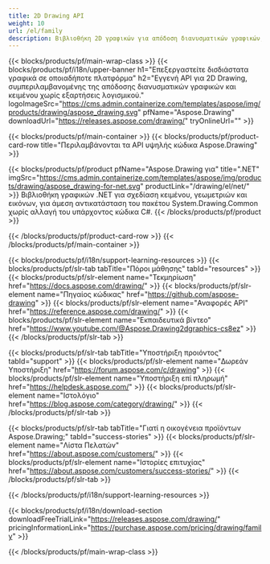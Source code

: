 ```yaml
---
title: 2D Drawing API
weight: 10
url: /el/family
description: Βιβλιοθήκη 2D γραφικών για απόδοση διανυσματικών γραφικών, εμφάνιση κειμένου και αποθήκευση αποτελεσμάτων σχεδίων σε μορφές αρχείων γραφικών που χρησιμοποιούνται συνήθως
---
```


{{< blocks/products/pf/main-wrap-class >}}
{{< blocks/products/pf/i18n/upper-banner h1="Επεξεργαστείτε δισδιάστατα γραφικά σε οποιαδήποτε πλατφόρμα" h2="Εγγενή API για 2D Drawing, συμπεριλαμβανομένης της απόδοσης διανυσματικών γραφικών και κειμένου χωρίς εξαρτήσεις λογισμικού." logoImageSrc="https://cms.admin.containerize.com/templates/aspose/img/products/drawing/aspose_drawing.svg" pfName="Aspose.Drawing" downloadUrl="https://releases.aspose.com/drawing/" tryOnlineUrl="" >}}

{{< blocks/products/pf/main-container >}}
{{< blocks/products/pf/product-card-row title="Περιλαμβάνονται τα API υψηλής κώδικα Aspose.Drawing" >}}

{{< blocks/products/pf/product pfName="Aspose.Drawing για" title=".NET" imgSrc="https://cms.admin.containerize.com/templates/aspose/img/products/drawing/aspose_drawing-for-net.svg" productLink="/drawing/el/net/" >}}
Βιβλιοθήκη γραφικών .NET για σχεδίαση κειμένου, γεωμετριών και εικόνων, για άμεση αντικατάσταση του πακέτου System.Drawing.Common χωρίς αλλαγή του υπάρχοντος κώδικα C#.
{{< /blocks/products/pf/product >}}

{{< /blocks/products/pf/product-card-row >}}
{{< /blocks/products/pf/main-container >}}

{{< blocks/products/pf/i18n/support-learning-resources >}}
{{< blocks/products/pf/slr-tab tabTitle="Πόροι μάθησης" tabId="resources" >}}
{{< blocks/products/pf/slr-element name="Τεκμηρίωση" href="https://docs.aspose.com/drawing/" >}}
{{< blocks/products/pf/slr-element name="Πηγαίος κώδικας" href="https://github.com/aspose-drawing" >}}
{{< blocks/products/pf/slr-element name="Αναφορές API" href="https://reference.aspose.com/drawing/" >}}
{{< blocks/products/pf/slr-element name="Εκπαιδευτικά βίντεο" href="https://www.youtube.com/@Aspose.Drawing2dgraphics-cs8ez" >}}
{{< /blocks/products/pf/slr-tab >}}

{{< blocks/products/pf/slr-tab tabTitle="Υποστήριξη προιόντος" tabId="support" >}}
{{< blocks/products/pf/slr-element name="Δωρεάν Υποστήριξη" href="https://forum.aspose.com/c/drawing" >}}
{{< blocks/products/pf/slr-element name="Υποστήριξη επί πληρωμή" href="https://helpdesk.aspose.com/" >}}
{{< blocks/products/pf/slr-element name="Ιστολόγιο" href="https://blog.aspose.com/category/drawing/" >}}
{{< /blocks/products/pf/slr-tab >}}

{{< blocks/products/pf/slr-tab tabTitle="Γιατί η οικογένεια προϊόντων Aspose.Drawing;" tabId="success-stories" >}}
{{< blocks/products/pf/slr-element name="Λίστα Πελατών" href="https://about.aspose.com/customers/" >}}
{{< blocks/products/pf/slr-element name="Ιστορίες επιτυχίας" href="https://about.aspose.com/customers/success-stories/" >}}
{{< /blocks/products/pf/slr-tab >}}

{{< /blocks/products/pf/i18n/support-learning-resources >}}

{{< blocks/products/pf/i18n/download-section downloadFreeTrialLink="https://releases.aspose.com/drawing/" pricingInformationLink="https://purchase.aspose.com/pricing/drawing/family" >}}

{{< /blocks/products/pf/main-wrap-class >}}
